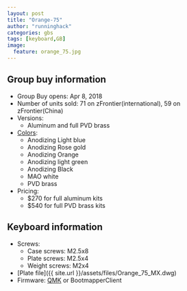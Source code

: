 ```yaml
---
layout: post
title: "Orange-75"
author: "runninghack"
categories: gbs
tags: [keyboard,GB]
image:
  feature: orange_75.jpg
---
```


## Group buy information

- Group Buy opens: Apr 8, 2018
- Number of units sold: 71 on zFrontier(international), 59 on zFrontier(China)
- Versions: 
	- Aluminum and full PVD brass
- [Colors](https://i.imgur.com/R6hCIp0.png): 
	- Anodizing Light blue
	- Anodizing Rose gold
	- Anodizing Orange
	- Anodizing light green
	- Anodizing Black
	- MAO white
	- PVD brass
- Pricing:
	- $270 for full aluminum kits
	- $540 for full PVD brass kits

## Keyboard information

- Screws:
	- Case screws: M2.5x8
	- Plate screws: M2.5x4
	- Weight screws: M2x4
- [Plate file]({{ site.url }}/assets/files/Orange_75_MX.dwg)
- Firmware: [QMK](https://github.com/qmk/qmk_firmware/tree/master/keyboards/orange75) or BootmapperClient